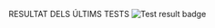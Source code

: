 RESULTAT DELS ÚLTIMS TESTS 
 ![Test result badge](https://img.shields.io/badge/tested%20with-Cypress-04C38E.svg) 
